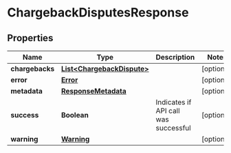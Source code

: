 
# ChargebackDisputesResponse

## Properties
Name | Type | Description | Notes
------------ | ------------- | ------------- | -------------
**chargebacks** | [**List&lt;ChargebackDispute&gt;**](ChargebackDispute.md) |  |  [optional]
**error** | [**Error**](Error.md) |  |  [optional]
**metadata** | [**ResponseMetadata**](ResponseMetadata.md) |  |  [optional]
**success** | **Boolean** | Indicates if API call was successful |  [optional]
**warning** | [**Warning**](Warning.md) |  |  [optional]



